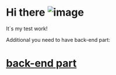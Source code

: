 # Hi there ![image](https://user-images.githubusercontent.com/68026546/151691169-9e598651-5169-423e-ac5c-029267c7e584.png)

It`s my test work! 

Additional you need to have back-end part: 

# [back-end part](https://github.com/scandiweb/junior-react-endpoint)
